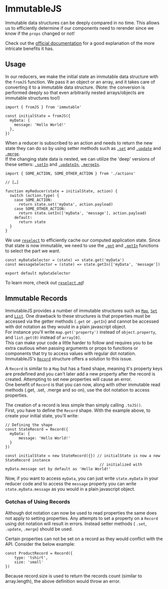 # ImmutableJS

Immutable data structures can be deeply compared in no time. This allows us to
efficiently determine if our components need to rerender since we know if the
`props` changed or not!

Check out the [official documentation](https://facebook.github.io/immutable-js/)
for a good explanation of the more intricate benefits it has.

## Usage

In our reducers, we make the initial state an immutable data structure with the
`fromJS` function. We pass it an object or an array, and it takes care of
converting it to a immutable data structure. (Note: the conversion is performed deeply so
that even arbitrarily nested arrays/objects are immutable structures too!)

```JS
import { fromJS } from 'immutable'

const initialState = fromJS({
  myData: {
  	message: 'Hello World!'
  },
})
```



When a reducer is subscribed to an action and needs to return the new state they can do so by using setter methods such as [`.set`](https://facebook.github.io/immutable-js/docs/#/Map/set) and [`.update`](https://facebook.github.io/immutable-js/docs/#/Map/update) and [`.merge`](https://facebook.github.io/immutable-js/docs/#/Map/merge).  
If the changing state data is nested, we can utilize the 'deep' versions of these setters: [`.setIn`](https://facebook.github.io/immutable-js/docs/#/Map/setIn) and [`.updateIn`](https://facebook.github.io/immutable-js/docs/#/Map/updateIn), [`.mergeIn`](https://facebook.github.io/immutable-js/docs/#/Map/mergeIn).

```JS
import { SOME_ACTION, SOME_OTHER_ACTION } from './actions'

// […]

function myReducer(state = initialState, action) {
  switch (action.type) {
    case SOME_ACTION:
      return state.set('myData', action.payload)
    case SOME_OTHER_ACTION:
      return state.setIn(['myData', 'message'], action.payload)
    default:
      return state
  }
}
```

We use [`reselect`](./reselect.md) to efficiently cache our computed application
state. Since that state is now immutable, we need to use the [`.get`](https://facebook.github.io/immutable-js/docs/#/Iterable/get) and [`.getIn`](https://facebook.github.io/immutable-js/docs/#/Iterable/getIn)
functions to select the part we want.

```JS
const myDataSelector = (state) => state.get('myData')
const messageSelector = (state) => state.getIn(['myData', 'message'])

export default myDataSelector
```

To learn more, check out [`reselect.md`](reselect.md)!

## Immutable Records

ImmutableJS provides a number of immutable structures such as [`Map`](https://facebook.github.io/immutable-js/docs/#/Map), [`Set`](https://facebook.github.io/immutable-js/docs/#/Set) and [`List`](https://facebook.github.io/immutable-js/docs/#/List).
One drawback to these structures is that properties must be accessed via the getter methods (`.get` or `.getIn`) and cannot be accessed with dot notation as they would in a plain javascript object.  
For instance you'll write `map.get('property')` instead of `object.property`, and `list.get(0)` instead of `array[0]`.  
This can make your code a little harder to follow and requires you to be extra cautious when passing arguments or props to functions or components that try to access values with regular dot notation.  
ImmutableJS's [`Record`](https://facebook.github.io/immutable-js/docs/#/Record) structure offers a solution to this issue.

A `Record` is similar to a `Map` but has a fixed shape, meaning it's property keys are predefined and you can't later add a new property after the record is created. Attempting to set new properties will cause an error.  
One benefit of `Record` is that you can now, along with other immutable read methods (.get, .set, .merge and so on), use the dot notation to access properties.

The creation of a record is less simple than simply calling `.toJS()`.  
First, you have to define the `Record` shape. With the example above, to create your initial state, you'll write:

```JS
// Defining the shape
const StateRecord = Record({
  myData: {
      message: 'Hello World!'
  }
})

const initialState = new StateRecord({}) // initialState is now a new StateRecord instance
                                          // initialized with myData.message set by default as 'Hello World!'
```

Now, if you want to access `myData`, you can just write `state.myData` in your reducer code and to access the `message` property you can write `state.myData.message` as you would in a plain javascript object.

### Gotchas of Using Records

Although dot notation can now be used to read properties the same does not apply to setting properties. Any attempts to set a property on a `Record` using dot notation will result in errors. 
Instead setter methods ( `.set`, `.update`, `.merge`) should be used.

Certain properties can not be set on a record as they would conflict with the API. Consider the below example:
```JS
const ProductRecord = Record({
    type: 'tshirt',
    size: 'small'
})
```

Because record.size is used to return the records count (similar to array.length), the above definition would throw an error.